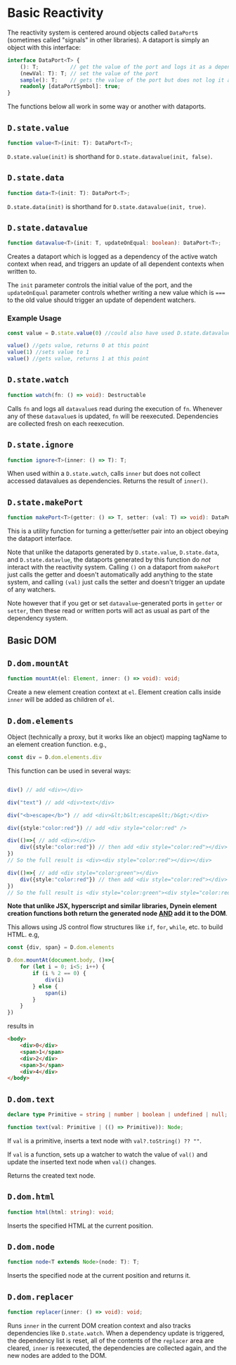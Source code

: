# Basic Reactivity

The reactivity system is centered around objects called `DataPort`s (sometimes called "signals" in other libraries). A dataport is simply an object with this interface:

```ts
interface DataPort<T> {
    (): T;          // get the value of the port and logs it as a dependency
    (newVal: T): T; // set the value of the port
    sample(): T;    // gets the value of the port but does not log it as a dependency
    readonly [dataPortSymbol]: true;
}
```

The functions below all work in some way or another with dataports.

## `D.state.value`

```ts
function value<T>(init: T): DataPort<T>;
```

`D.state.value(init)` is shorthand for `D.state.datavalue(init, false)`.

## `D.state.data`

```ts
function data<T>(init: T): DataPort<T>;
```

`D.state.data(init)` is shorthand for `D.state.datavalue(init, true)`.

## `D.state.datavalue`

```ts
function datavalue<T>(init: T, updateOnEqual: boolean): DataPort<T>;
```

Creates a dataport  which is logged as a dependency of the active watch context when read, and triggers an update of all dependent contexts when written to.

The `init` parameter controls the initial value of the port, and the `updateOnEqual` parameter controls whether writing a new value which is `===` to the old value should trigger an update of dependent watchers.

### Example Usage

```ts
const value = D.state.value(0) //could also have used D.state.datavalue(0, false)

value() //gets value, returns 0 at this point
value(1) //sets value to 1
value() //gets value, returns 1 at this point
```

## `D.state.watch`

```ts
function watch(fn: () => void): Destructable
```

Calls `fn` and logs all `datavalue`s read during the execution of `fn`. Whenever any of these `datavalue`s is updated, `fn` will be reexecuted. Dependencies are collected fresh on each reexecution.

## `D.state.ignore`

```ts
function ignore<T>(inner: () => T): T;
```

When used within a `D.state.watch`, calls `inner` but does not collect accessed datavalues as dependencies. Returns the result of `inner()`.

## `D.state.makePort`

```ts
function makePort<T>(getter: () => T, setter: (val: T) => void): DataPort<T>;
```

This is a utility function for turning a getter/setter pair into an object obeying the dataport interface.

Note that unlike the dataports generated by `D.state.value`, `D.state.data`, and `D.state.datavlue`, the dataports generated by this function do *not* interact with the reactivity system. Calling `()` on a dataport from `makePort` just calls the getter and doesn't automatically add anything to the state system, and calling `(val)` just calls the setter and doesn't trigger an update of any watchers.

Note however that if you get or set `datavalue`-generated ports in `getter` or `setter`, then these read or written ports will act as usual as part of the dependency system.

## Basic DOM

## `D.dom.mountAt`

```ts
function mountAt(el: Element, inner: () => void): void;
```

Create a new element creation context at `el`. Element creation calls inside `inner` will be added as children of `el`.

## `D.dom.elements`

Object (technically a proxy, but it works like an object) mapping tagName to an element creation function. e.g.,

```ts
const div = D.dom.elements.div
```

This function can be used in several ways:

```ts

div() // add <div></div>

div("text") // add <div>text</div>

div("<b>escape</b>") // add <div>&lt;b&lt;escape&lt;/b&gt;</div>

div({style:"color:red"}) // add <div style="color:red" />

div(()=>{ // add <div></div>
	div({style:"color:red"}) // then add <div style="color:red"></div> inside
})
// So the full result is <div><div style="color:red"></div></div>

div(()=>{ // add <div style="color:green"></div>
	div({style:"color:red"}) // then add <div style="color:red"></div> inside
})
// So the full result is <div style="color:green"><div style="color:red"></div></div>
```

**Note that unlike JSX, hyperscript and similar libraries, Dynein element creation functions both return the generated node <u>AND</u> add it to the DOM**.

This allows using JS control flow structures like `if`, `for`, `while`, etc. to build HTML. e.g,

```ts
const {div, span} = D.dom.elements

D.dom.mountAt(document.body, ()=>{
	for (let i = 0; i<5; i++) {
		if (i % 2 == 0) {
			div(i)
		} else {
			span(i)
		}
	}
})
```

results in

```html
<body>
	<div>0</div>
	<span>1</span>
	<div>2</div>
	<span>3</span>
	<div>4</div>
</body>
```

## `D.dom.text`

```ts
declare type Primitive = string | number | boolean | undefined | null;

function text(val: Primitive | (() => Primitive)): Node;
```

If `val` is a primitive, inserts a text node with `val?.toString() ?? ""`.

If `val` is a function, sets up a watcher to watch the value of `val()` and update the inserted text node when `val()` changes.

Returns the created text node.

## `D.dom.html`

```ts
function html(html: string): void;
```

Inserts the specified HTML at the current position.

## `D.dom.node`

```ts
function node<T extends Node>(node: T): T;
```

Inserts the specified node at the current position and returns it.

## `D.dom.replacer`

```ts
function replacer(inner: () => void): void;
```

Runs `inner` in the current DOM creation context and also tracks dependencies like `D.state.watch`. When a dependency update is triggered, the dependency list is reset, all of the contents of the `replacer` area are cleared, `inner` is reexecuted, the dependencies are collected again, and the new nodes are added to the DOM.
